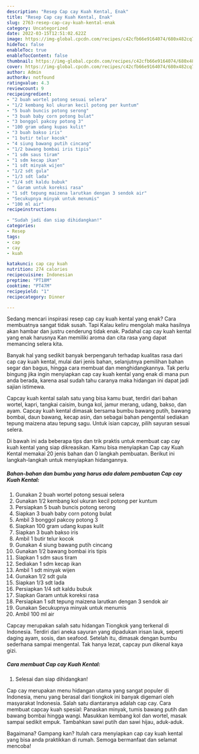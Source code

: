 ```yaml
---
description: "Resep Cap cay Kuah Kental, Enak"
title: "Resep Cap cay Kuah Kental, Enak"
slug: 2763-resep-cap-cay-kuah-kental-enak
category: Uncategorized
date: 2022-03-15T12:51:02.622Z
image: https://img-global.cpcdn.com/recipes/c42cfb66e9164074/680x482cq70/cap-cay-kuah-kental-foto-resep-utama.jpg
hideToc: false
enableToc: true
enableTocContent: false
thumbnail: https://img-global.cpcdn.com/recipes/c42cfb66e9164074/680x482cq70/cap-cay-kuah-kental-foto-resep-utama.jpg
cover: https://img-global.cpcdn.com/recipes/c42cfb66e9164074/680x482cq70/cap-cay-kuah-kental-foto-resep-utama.jpg
author: Admin
authorAv: notfound
ratingvalue: 4.3
reviewcount: 9
recipeingredient:
- "2 buah wortel potong sesuai selera"
- "1/2 kembang kol ukuran kecil potong per kuntum"
- "5 buah buncis potong serong"
- "3 buah baby corn potong bulat"
- "3 bonggol pakcoy potong 3"
- "100 gram udang kupas kulit"
- "3 buah bakso iris"
- "1 butir telur kocok"
- "4 siung bawang putih cincang"
- "1/2 bawang bombai iris tipis"
- "1 sdm saus tiram"
- "1 sdm kecap ikan"
- "1 sdt minyak wijen"
- "1/2 sdt gula"
- "1/3 sdt lada"
- "1/4 sdt kaldu bubuk"
- " Garam untuk koreksi rasa"
- "1 sdt tepung maizena larutkan dengan 3 sendok air"
- "Secukupnya minyak untuk menumis"
- "100 ml air"
recipeinstructions:

- "Sudah jadi dan siap dihidangkan!"
categories:
- Resep
tags:
- cap
- cay
- kuah

katakunci: cap cay kuah 
nutrition: 274 calories
recipecuisine: Indonesian
preptime: "PT18M"
cooktime: "PT47M"
recipeyield: "1"
recipecategory: Dinner

---
```



Sedang mencari inspirasi resep cap cay kuah kental yang enak? Cara membuatnya sangat tidak susah. Tapi Kalau keliru mengolah maka hasilnya akan hambar dan justru cenderung tidak enak. Padahal cap cay kuah kental yang enak harusnya Kan memiliki aroma dan cita rasa yang dapat memancing selera kita.


Banyak hal yang sedikit banyak berpengaruh terhadap kualitas rasa dari cap cay kuah kental, mulai dari jenis bahan, selanjutnya pemilihan bahan segar dan bagus, hingga cara membuat dan menghidangkannya. Tak perlu bingung jika ingin menyiapkan cap cay kuah kental yang enak di mana pun anda berada, karena asal sudah tahu caranya maka hidangan ini dapat jadi sajian istimewa.

Capcay kuah kental salah satu yang bisa kamu buat, terdiri dari bahan wortel, kapri, tangkai caisim, bunga kol, jamur merang, udang, bakso, dan ayam. Capcay kuah kental dimasak bersama bumbu bawang putih, bawang bombai, daun bawang, kecap asin, dan sebagai bahan pengental sediakan tepung maizena atau tepung sagu. Untuk isian capcay, pilih sayuran sesuai selera.


Di bawah ini ada beberapa tips dan trik praktis untuk membuat cap cay kuah kental yang siap dikreasikan. Kamu bisa menyiapkan Cap cay Kuah Kental memakai 20 jenis bahan dan 0 langkah pembuatan. Berikut ini langkah-langkah untuk menyiapkan hidangannya.

<!--inarticleads1-->

##### Bahan-bahan dan bumbu yang harus ada dalam pembuatan Cap cay Kuah Kental:

1. Gunakan 2 buah wortel potong sesuai selera
1. Gunakan 1/2 kembang kol ukuran kecil potong per kuntum
1. Persiapkan 5 buah buncis potong serong
1. Siapkan 3 buah baby corn potong bulat
1. Ambil 3 bonggol pakcoy potong 3
1. Siapkan 100 gram udang kupas kulit
1. Siapkan 3 buah bakso iris
1. Ambil 1 butir telur kocok
1. Gunakan 4 siung bawang putih cincang
1. Gunakan 1/2 bawang bombai iris tipis
1. Siapkan 1 sdm saus tiram
1. Sediakan 1 sdm kecap ikan
1. Ambil 1 sdt minyak wijen
1. Gunakan 1/2 sdt gula
1. Siapkan 1/3 sdt lada
1. Persiapkan 1/4 sdt kaldu bubuk
1. Siapkan  Garam untuk koreksi rasa
1. Persiapkan 1 sdt tepung maizena larutkan dengan 3 sendok air
1. Gunakan Secukupnya minyak untuk menumis
1. Ambil 100 ml air


Capcay merupakan salah satu hidangan Tiongkok yang terkenal di Indonesia. Terdiri dari aneka sayuran yang dipadukan irisan lauk, seperti daging ayam, sosis, dan seafood. Setelah itu, dimasak dengan bumbu sederhana sampai mengental. Tak hanya lezat, capcay pun dikenal kaya gizi. 

<!--inarticleads2-->

##### Cara membuat Cap cay Kuah Kental:


1. Selesai dan siap dihidangkan!

Cap cay merupakan menu hidangan utama yang sangat populer di Indonesia, menu yang berasal dari tiongkok ini banyak digemari oleh masyarakat Indonesia. Salah satu diantaranya adalah cap cay. Cara membuat capcay kuah spesial: Panaskan minyak, tumis bawang putih dan bawang bombai hingga wangi. Masukkan kembang kol dan wortel, masak sampai sedikit empuk. Tambahkan sawi putih dan sawi hijau, aduk-aduk. 

Bagaimana? Gampang kan? Itulah cara menyiapkan cap cay kuah kental yang bisa anda praktikkan di rumah. Semoga bermanfaat dan selamat mencoba!
